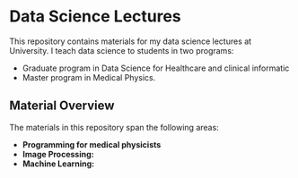 # Data Science Lectures

This repository contains materials for my data science lectures at University.  I teach data science to students in two programs: 
- Graduate program in Data Science for Healthcare and clinical informatic
- Master program in Medical Physics. 

## Material Overview

The materials in this repository span the following areas:

*   **Programming for medical physicists** 
*   **Image Processing:**
*   **Machine Learning:**
